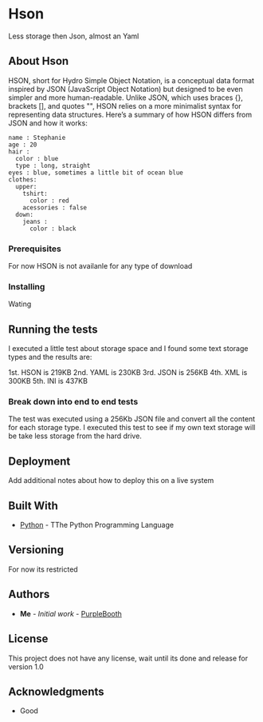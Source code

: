 # Hson
Less storage then Json, almost an Yaml

## About Hson

HSON, short for Hydro Simple Object Notation, is a conceptual data format inspired by JSON (JavaScript Object Notation) but designed to be even simpler and more human-readable. Unlike JSON, which uses braces {}, brackets [], and quotes "", HSON relies on a more minimalist syntax for representing data structures. Here’s a summary of how HSON differs from JSON and how it works:

```
name : Stephanie
age : 20
hair :
  color : blue
  type : long, straight
eyes : blue, sometimes a little bit of ocean blue
clothes:
  upper:
    tshirt:
      color : red
    acessories : false
  down:
    jeans :
      color : black
```

### Prerequisites

For now HSON is not availanle for any type of download

### Installing

Wating

## Running the tests

I executed a little test about storage space and I found some text storage types and the results are:

1st. HSON is 219KB
2nd. YAML is 230KB
3rd. JSON is 256KB
4th. XML is 300KB
5th. INI is 437KB

### Break down into end to end tests

The test was executed using a 256Kb JSON file and convert all the content for each storage type.
I executed this test to see if my own text storage will be take less storage from the hard drive.

## Deployment

Add additional notes about how to deploy this on a live system

## Built With

* [Python](https://www.python.org) - TThe Python Programming Language


## Versioning

For now its restricted

## Authors

* **Me** - *Initial work* - [PurpleBooth](https://github.com/rfsp-dns)


## License

This project does not have any license, wait until its done and release for version 1.0

## Acknowledgments

* Good

